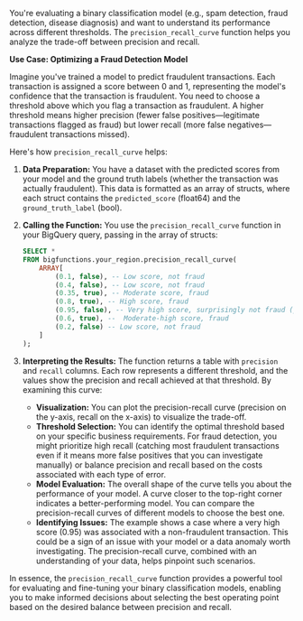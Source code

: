 You're evaluating a binary classification model (e.g., spam detection, fraud detection, disease diagnosis) and want to understand its performance across different thresholds.  The `precision_recall_curve` function helps you analyze the trade-off between precision and recall.

**Use Case: Optimizing a Fraud Detection Model**

Imagine you've trained a model to predict fraudulent transactions.  Each transaction is assigned a score between 0 and 1, representing the model's confidence that the transaction is fraudulent.  You need to choose a threshold above which you flag a transaction as fraudulent.  A higher threshold means higher precision (fewer false positives—legitimate transactions flagged as fraud) but lower recall (more false negatives—fraudulent transactions missed).

Here's how `precision_recall_curve` helps:

1. **Data Preparation:** You have a dataset with the predicted scores from your model and the ground truth labels (whether the transaction was actually fraudulent).  This data is formatted as an array of structs, where each struct contains the `predicted_score` (float64) and the `ground_truth_label` (bool).

2. **Calling the Function:** You use the `precision_recall_curve` function in your BigQuery query, passing in the array of structs:

   ```sql
   SELECT * 
   FROM bigfunctions.your_region.precision_recall_curve(
       ARRAY[
           (0.1, false), -- Low score, not fraud
           (0.4, false), -- Low score, not fraud
           (0.35, true), -- Moderate score, fraud
           (0.8, true), -- High score, fraud
           (0.95, false), -- Very high score, surprisingly not fraud (potential outlier?)
           (0.6, true), --  Moderate-high score, fraud
           (0.2, false) -- Low score, not fraud
       ]
   );
   ```

3. **Interpreting the Results:** The function returns a table with `precision` and `recall` columns. Each row represents a different threshold, and the values show the precision and recall achieved at that threshold.  By examining this curve:

   * **Visualization:** You can plot the precision-recall curve (precision on the y-axis, recall on the x-axis) to visualize the trade-off.
   * **Threshold Selection:** You can identify the optimal threshold based on your specific business requirements.  For fraud detection, you might prioritize high recall (catching most fraudulent transactions even if it means more false positives that you can investigate manually) or balance precision and recall based on the costs associated with each type of error.
   * **Model Evaluation:**  The overall shape of the curve tells you about the performance of your model. A curve closer to the top-right corner indicates a better-performing model. You can compare the precision-recall curves of different models to choose the best one.
   * **Identifying Issues:** The example shows a case where a very high score (0.95) was associated with a non-fraudulent transaction.  This could be a sign of an issue with your model or a data anomaly worth investigating. The precision-recall curve, combined with an understanding of your data, helps pinpoint such scenarios.

In essence, the `precision_recall_curve` function provides a powerful tool for evaluating and fine-tuning your binary classification models, enabling you to make informed decisions about selecting the best operating point based on the desired balance between precision and recall.
